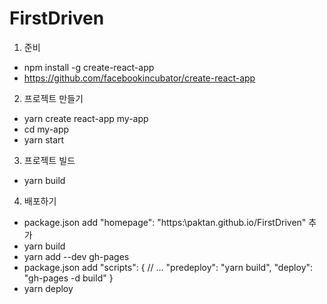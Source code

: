 # FirstDriven

1. 준비
 - npm install -g create-react-app
 - https://github.com/facebookincubator/create-react-app

2. 프로젝트 만들기
 - yarn create react-app my-app
 - cd my-app
 - yarn start

3. 프로젝트 빌드
 - yarn build

4. 배포하기
 - package.json add "homepage": "https:\\paktan.github.io/FirstDriven" 추가
 - yarn build
 - yarn add --dev gh-pages
 - package.json add 
    "scripts": {
      // ...
      "predeploy": "yarn build",
      "deploy": "gh-pages -d build"
    }
 - yarn deploy
